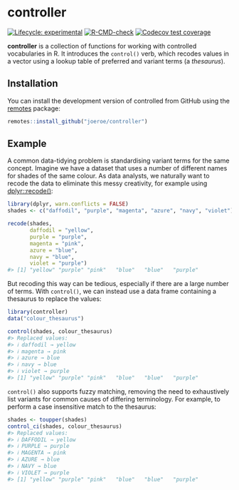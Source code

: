 
<!-- README.md is generated from README.Rmd. Please edit that file -->

# controller

<!-- badges: start -->

[![Lifecycle:
experimental](https://img.shields.io/badge/lifecycle-experimental-orange.svg)](https://www.tidyverse.org/lifecycle/#experimental)
[![R-CMD-check](https://github.com/joeroe/controller/workflows/R-CMD-check/badge.svg)](https://github.com/joeroe/controller/actions)
[![Codecov test
coverage](https://codecov.io/gh/joeroe/controller/branch/main/graph/badge.svg)](https://codecov.io/gh/joeroe/controller?branch=main)
<!-- badges: end -->

**controller** is a collection of functions for working with controlled
vocabularies in R. It introduces the `control()` verb, which recodes
values in a vector using a lookup table of preferred and variant terms
(a *thesaurus*).

## Installation

You can install the development version of controlled from GitHub using
the [remotes](https://remotes.r-lib.org/) package:

``` r
remotes::install_github("joeroe/controller")
```

<!--
You can install the released version of controller from [CRAN](https://CRAN.R-project.org) with:

``` r
install.packages("controller")
```
-->

## Example

A common data-tidying problem is standardising variant terms for the
same concept. Imagine we have a dataset that uses a number of different
names for shades of the same colour. As data analysts, we naturally want
to recode the data to eliminate this messy creativity, for example using
[dplyr::recode()](https://dplyr.tidyverse.org/reference/recode.html):

``` r
library(dplyr, warn.conflicts = FALSE)
shades <- c("daffodil", "purple", "magenta", "azure", "navy", "violet")

recode(shades,
       daffodil = "yellow",
       purple = "purple",
       magenta = "pink",
       azure = "blue",
       navy = "blue",
       violet = "purple")
#> [1] "yellow" "purple" "pink"   "blue"   "blue"   "purple"
```

But recoding this way can be tedious, especially if there are a large
number of terms. With `control()`, we can instead use a data frame
containing a thesaurus to replace the values:

``` r
library(controller)
data("colour_thesaurus")

control(shades, colour_thesaurus)
#> Replaced values:
#> ℹ daffodil → yellow
#> ℹ magenta → pink
#> ℹ azure → blue
#> ℹ navy → blue
#> ℹ violet → purple
#> [1] "yellow" "purple" "pink"   "blue"   "blue"   "purple"
```

`control()` also supports fuzzy matching, removing the need to
exhaustively list variants for common causes of differing terminology.
For example, to perform a case insensitive match to the thesaurus:

``` r
shades <- toupper(shades)
control_ci(shades, colour_thesaurus)
#> Replaced values:
#> ℹ DAFFODIL → yellow
#> ℹ PURPLE → purple
#> ℹ MAGENTA → pink
#> ℹ AZURE → blue
#> ℹ NAVY → blue
#> ℹ VIOLET → purple
#> [1] "yellow" "purple" "pink"   "blue"   "blue"   "purple"
```
